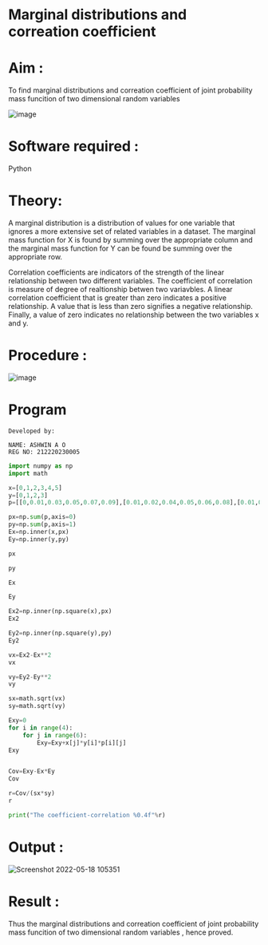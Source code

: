 # Marginal distributions and correation coefficient  

# Aim : 

To find marginal distributions and correation coefficient of joint probability mass funcition of two dimensional random variables

![image](https://user-images.githubusercontent.com/104613195/168222062-bb7dec1f-f115-4669-8b4c-58283af8ccf3.png)

# Software required :  

Python

# Theory:

A marginal distribution is a distribution of values for one variable that ignores a more extensive set of related variables in a dataset.
The marginal mass function for X is found by summing over the appropriate column and the marginal mass function
for Y can be found be summing over the appropriate row.

Correlation coefficients are indicators of the strength of the linear relationship between two different variables. The coefficient of correlation is measure of degree of realtionship betwen two variavbles. A linear correlation coefficient that is greater than zero indicates a positive relationship. A value that is less than zero signifies a negative relationship. Finally, a value of zero indicates no relationship between the two variables x and y.  



# Procedure :
![image](https://user-images.githubusercontent.com/104613195/168220332-09383cb4-a7ac-4526-b547-fc522ca53227.png)



# Program
```
Developed by:

NAME: ASHWIN A O
REG NO: 212220230005
```
```python
import numpy as np 
import math

x=[0,1,2,3,4,5]
y=[0,1,2,3]
p=[[0,0.01,0.03,0.05,0.07,0.09],[0.01,0.02,0.04,0.05,0.06,0.08],[0.01,0.03,0.05,0.05,0.05,0.06],[0.01,0.02,0.04,0.06,0.06,0.05]]

px=np.sum(p,axis=0)
py=np.sum(p,axis=1)
Ex=np.inner(x,px)
Ey=np.inner(y,py)

px

py

Ex

Ey

Ex2=np.inner(np.square(x),px)
Ex2

Ey2=np.inner(np.square(y),py)
Ey2

vx=Ex2-Ex**2
vx

vy=Ey2-Ey**2
vy

sx=math.sqrt(vx)
sy=math.sqrt(vy)

Exy=0
for i in range(4):
    for j in range(6):
        Exy=Exy+x[j]*y[i]*p[i][j]
Exy


Cov=Exy-Ex*Ey
Cov

r=Cov/(sx*sy)
r

print("The coefficient-correlation %0.4f"%r)
```


# Output : 
![Screenshot 2022-05-18 105351](https://user-images.githubusercontent.com/75235601/168964460-404182e4-2bd1-4923-adbc-e7d802367327.jpg)

# Result :
Thus the marginal distributions and correation coefficient of joint probability mass funcition of two dimensional random variables , hence proved.
